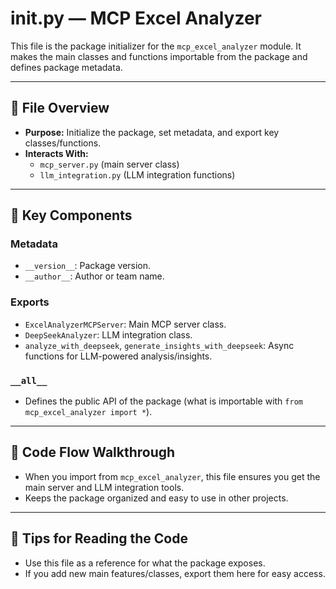 # __init__.py — MCP Excel Analyzer

This file is the package initializer for the `mcp_excel_analyzer` module. It makes the main classes and functions importable from the package and defines package metadata.

---

## 📄 **File Overview**
- **Purpose:** Initialize the package, set metadata, and export key classes/functions.
- **Interacts With:**
  - `mcp_server.py` (main server class)
  - `llm_integration.py` (LLM integration functions)

---

## 🧩 **Key Components**

### Metadata
- `__version__`: Package version.
- `__author__`: Author or team name.

### Exports
- `ExcelAnalyzerMCPServer`: Main MCP server class.
- `DeepSeekAnalyzer`: LLM integration class.
- `analyze_with_deepseek`, `generate_insights_with_deepseek`: Async functions for LLM-powered analysis/insights.

### `__all__`
- Defines the public API of the package (what is importable with `from mcp_excel_analyzer import *`).

---

## 🔄 **Code Flow Walkthrough**
- When you import from `mcp_excel_analyzer`, this file ensures you get the main server and LLM integration tools.
- Keeps the package organized and easy to use in other projects.

---

## 📝 **Tips for Reading the Code**
- Use this file as a reference for what the package exposes.
- If you add new main features/classes, export them here for easy access. 